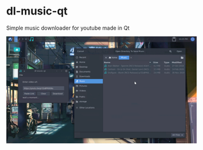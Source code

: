 # dl-music-qt
Simple music downloader for youtube made in Qt

![image](Screenshot_20210810-222526.png)
